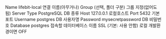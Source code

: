 Name	lifebit-local	연결 이름(아무거나)
Group	(선택, 폴더 구분)	그룹 지정(없어도 됨)
Server Type	PostgreSQL	DB 종류
Host	127.0.0.1	로컬호스트
Port	5432	기본 포트
Username	postgres	DB 사용자명
Password	mysecretpassword	DB 비밀번호
Database	postgres	접속할 데이터베이스 이름
SSL	(기본: 사용 안함)	로컬 개발환경이면 OFF